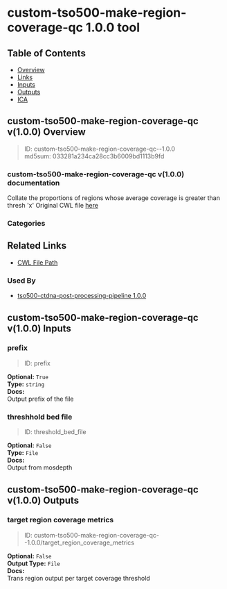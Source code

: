 
custom-tso500-make-region-coverage-qc 1.0.0 tool
================================================

## Table of Contents
  
- [Overview](#custom-tso500-make-region-coverage-qc-v100-overview)  
- [Links](#related-links)  
- [Inputs](#custom-tso500-make-region-coverage-qc-v100-inputs)  
- [Outputs](#custom-tso500-make-region-coverage-qc-v100-outputs)  
- [ICA](#ica)  


## custom-tso500-make-region-coverage-qc v(1.0.0) Overview



  
> ID: custom-tso500-make-region-coverage-qc--1.0.0  
> md5sum: 033281a234ca28cc3b6009bd1113b9fd

### custom-tso500-make-region-coverage-qc v(1.0.0) documentation
  
Collate the proportions of regions whose average coverage is greater than thresh 'x'
Original CWL file [here](https://github.com/YinanWang16/tso500-ctdna-post-processing/blob/main/cwl/tools/mosdepth/mosdepth-thresholds-bed-to-target-region-coverage.cwl)

### Categories
  


## Related Links
  
- [CWL File Path](../../../../../../tools/custom-tso500-make-region-coverage-qc/1.0.0/custom-tso500-make-region-coverage-qc__1.0.0.cwl)  


### Used By
  
- [tso500-ctdna-post-processing-pipeline 1.0.0](../../../workflows/tso500-ctdna-post-processing-pipeline/1.0.0/tso500-ctdna-post-processing-pipeline__1.0.0.md)  

  


## custom-tso500-make-region-coverage-qc v(1.0.0) Inputs

### prefix



  
> ID: prefix
  
**Optional:** `True`  
**Type:** `string`  
**Docs:**  
Output prefix of the file


### threshhold bed file



  
> ID: threshold_bed_file
  
**Optional:** `False`  
**Type:** `File`  
**Docs:**  
Output from mosdepth

  


## custom-tso500-make-region-coverage-qc v(1.0.0) Outputs

### target region coverage metrics



  
> ID: custom-tso500-make-region-coverage-qc--1.0.0/target_region_coverage_metrics  

  
**Optional:** `False`  
**Output Type:** `File`  
**Docs:**  
Trans region output per target coverage threshold
  

  

